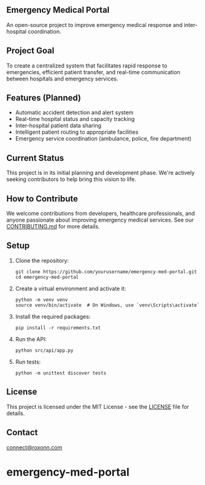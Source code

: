 ## Emergency Medical Portal

An open-source project to improve emergency medical response and inter-hospital coordination.

## Project Goal

To create a centralized system that facilitates rapid response to emergencies, efficient patient transfer, and real-time communication between hospitals and emergency services.

## Features (Planned)

- Automatic accident detection and alert system
- Real-time hospital status and capacity tracking
- Inter-hospital patient data sharing
- Intelligent patient routing to appropriate facilities
- Emergency service coordination (ambulance, police, fire department)

## Current Status

This project is in its initial planning and development phase. We're actively seeking contributors to help bring this vision to life.

## How to Contribute

We welcome contributions from developers, healthcare professionals, and anyone passionate about improving emergency medical services. See our [CONTRIBUTING.md](CONTRIBUTING.md) for more details.

## Setup

1. Clone the repository:
   ```
   git clone https://github.com/yourusername/emergency-med-portal.git
   cd emergency-med-portal
   ```

2. Create a virtual environment and activate it:
   ```
   python -m venv venv
   source venv/bin/activate  # On Windows, use `venv\Scripts\activate`
   ```

3. Install the required packages:
   ```
   pip install -r requirements.txt
   ```

4. Run the API:
   ```
   python src/api/app.py
   ```

5. Run tests:
   ```
   python -m unittest discover tests
   ```

## License

This project is licensed under the MIT License - see the [LICENSE](LICENSE) file for details.

## Contact

connect@roxonn.com
# emergency-med-portal 
